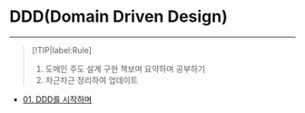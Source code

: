 # **DDD(Domain Driven Design)**

<hr>

> [!TIP|label:Rule]
>
> 1. 도메인 주도 설계 구현 책보며 요약하며 공부하기
> 2. 차근차근 정리하여 업데이트

- [01. DDD를 시작하며](/DDD/01.DDD를시작하며.md)
